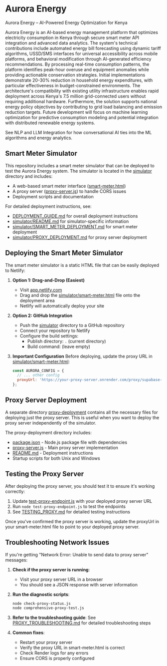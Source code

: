 # Aurora Energy
Aurora Energy – AI-Powered Energy Optimization for Kenya

Aurora Energy is an AI-based energy management platform that optimizes electricity consumption in Kenya through secure smart meter API integration and advanced data analytics. The system's technical contributions include automated energy bill forecasting using dynamic tariff algorithms, USSD/SMS interfaces for universal accessibility across mobile platforms, and behavioral modification through AI-generated efficiency recommendations. By processing real-time consumption patterns, the platform identifies peak-hour overuse and equipment anomalies while providing actionable conservation strategies. Initial implementations demonstrate 20-30% reduction in household energy expenditures, with particular effectiveness in budget-constrained environments. The architecture's compatibility with existing utility infrastructure enables rapid deployment across Kenya's 7.5 million grid-connected users without requiring additional hardware. Furthermore, the solution supports national energy policy objectives by contributing to grid load balancing and emission reduction targets. Future development will focus on machine learning optimization for predictive consumption modeling and potential integration with distributed renewable energy systems.

See NLP and LLM Integration for how conversational AI ties into the ML algorithms and energy analytics.

## Smart Meter Simulator

This repository includes a smart meter simulator that can be deployed to test the Aurora Energy system. The simulator is located in the [simulator](simulator) directory and includes:

- A web-based smart meter interface ([smart-meter.html](simulator/smart-meter.html))
- A proxy server ([proxy-server.js](simulator/proxy-server.js)) to handle CORS issues
- Deployment scripts and documentation

For detailed deployment instructions, see:
- [DEPLOYMENT_GUIDE.md](DEPLOYMENT_GUIDE.md) for overall deployment instructions
- [simulator/README.md](simulator/README.md) for simulator-specific information
- [simulator/SMART_METER_DEPLOYMENT.md](simulator/SMART_METER_DEPLOYMENT.md) for smart meter deployment
- [simulator/PROXY_DEPLOYMENT.md](simulator/PROXY_DEPLOYMENT.md) for proxy server deployment

## Deploying the Smart Meter Simulator

The smart meter simulator is a static HTML file that can be easily deployed to Netlify:

1. **Option 1: Drag-and-Drop (Easiest)**
   - Visit [app.netlify.com](https://app.netlify.com)
   - Drag and drop the [simulator/smart-meter.html](simulator/smart-meter.html) file onto the deployment area
   - Netlify will automatically deploy your site

2. **Option 2: GitHub Integration**
   - Push the [simulator](simulator) directory to a GitHub repository
   - Connect your repository to Netlify
   - Configure the build settings:
     - Publish directory: `.` (current directory)
     - Build command: (leave empty)

3. **Important Configuration**
   Before deploying, update the proxy URL in [simulator/smart-meter.html](simulator/smart-meter.html):
   ```javascript
   const AURORA_CONFIG = {
     // ... other config
     proxyUrl: 'https://your-proxy-server.onrender.com/proxy/supabase-function' // Update this URL
   };
   ```

## Proxy Server Deployment

A separate directory [proxy-deployment](proxy-deployment) contains all the necessary files for deploying just the proxy server. This is useful when you want to deploy the proxy server independently of the simulator.

The proxy-deployment directory includes:
- [package.json](proxy-deployment/package.json) - Node.js package file with dependencies
- [proxy-server.js](proxy-deployment/proxy-server.js) - Main proxy server implementation
- [README.md](proxy-deployment/README.md) - Deployment instructions
- Startup scripts for both Unix and Windows

## Testing the Proxy Server

After deploying the proxy server, you should test it to ensure it's working correctly:

1. Update [test-proxy-endpoint.js](test-proxy-endpoint.js) with your deployed proxy server URL
2. Run `node test-proxy-endpoint.js` to test the endpoints
3. See [TESTING_PROXY.md](TESTING_PROXY.md) for detailed testing instructions

Once you've confirmed the proxy server is working, update the proxyUrl in your smart-meter.html file to point to your deployed proxy server.

## Troubleshooting Network Issues

If you're getting "Network Error: Unable to send data to proxy server" messages:

1. **Check if the proxy server is running**:
   - Visit your proxy server URL in a browser
   - You should see a JSON response with server information

2. **Run the diagnostic scripts**:
   ```bash
   node check-proxy-status.js
   node comprehensive-proxy-test.js
   ```

3. **Refer to the troubleshooting guide**:
   See [PROXY_TROUBLESHOOTING.md](PROXY_TROUBLESHOOTING.md) for detailed troubleshooting steps

4. **Common fixes**:
   - Restart your proxy server
   - Verify the proxy URL in smart-meter.html is correct
   - Check Render logs for any errors
   - Ensure CORS is properly configured